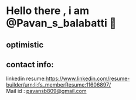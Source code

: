 # Hello there , i am @Pavan_s_balabatti 👋


## optimistic<br>
## contact info: <br>

linkedin resume:https://www.linkedin.com/resume-builder/urn:li:fs_memberResume:11606897/<br>
Mail id : pavansb809@gmail.com
